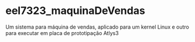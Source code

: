 # eel7323_maquinaDeVendas
Um sistema para máquina de vendas, aplicado para um kernel Linux e outro para executar em placa de prototipação Atlys3
